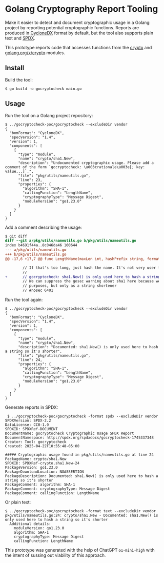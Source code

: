 # Golang Cryptography Report Tooling

Make it easier to detect and document cryptographic usage in a Golang project
by reporting potential cryptographic functions. Reports are produced in
[CycloneDX](https://cyclonedx.org/) format by default, but the tool also
supports plain text and [SPDX](https://spdx.dev/).

This prototype reports code that accesses functions from the
[crypto](https://pkg.go.dev/crypto) and
[golang.org/x/crypto](https://pkg.go.dev/golang.org/x/crypto) modules.

## Install

Build the tool:

```console
$ go build -o gocryptocheck main.go
```

## Usage

Run the tool on a Golang project repository:

```console
$ ../gocryptocheck-poc/gocryptocheck --excludeDir vendor
{
  "bomFormat": "CycloneDX",
  "specVersion": "1.4",
  "version": 1,
  "components": [
    {
      "type": "module",
      "name": "crypto/sha1.New",
      "description": "Undocumented cryptographic usage. Please add a comment of the form `gocryptocheck: \u003crationale\u003e[; key: value...]`.",
      "file": "pkg/utils/nameutils.go",
      "line": 23,
      "properties": {
        "algorithm": "SHA-1",
        "callingFunction": "LengthName",
        "cryptographyType": "Message Digest",
        "moduleVersion": "go1.23.0"
      }
    }
  ]
}
```

Add a comment describing the usage:

```diff
$ git diff
diff --git a/pkg/utils/nameutils.go b/pkg/utils/nameutils.go
index b4691f44a..8c046da46 100644
--- a/pkg/utils/nameutils.go
+++ b/pkg/utils/nameutils.go
@@ -17,6 +17,7 @@ func LengthName(maxLen int, hashPrefix string, format string, a ...interface{})

        // If that's too long, just hash the name. It's not very user friendly, but whatever
        //
+       // gocryptocheck: sha1.New() is only used here to hash a string so it's shorter
        // We can suppress the gosec warning about sha1 here because we don't use sha1 for crypto
        // purposes, but only as a string shortener
        // #nosec G401
```

Run the tool again:

```console
$ ../gocryptocheck-poc/gocryptocheck --excludeDir vendor
{
  "bomFormat": "CycloneDX",
  "specVersion": "1.4",
  "version": 1,
  "components": [
    {
      "type": "module",
      "name": "crypto/sha1.New",
      "description": "Documented: sha1.New() is only used here to hash a string so it's shorter",
      "file": "pkg/utils/nameutils.go",
      "line": 24,
      "properties": {
        "algorithm": "SHA-1",
        "callingFunction": "LengthName",
        "cryptographyType": "Message Digest",
        "moduleVersion": "go1.23.0"
      }
    }
  ]
}
```

Generate reports in SPDX:

```console
 $ ../gocryptocheck-poc/gocryptocheck -format spdx --excludeDir vendor
SPDXVersion: SPDX-2.2
DataLicense: CC0-1.0
SPDXID: SPDXRef-DOCUMENT
DocumentName: gocryptocheck Cryptographic Usage SPDX Report
DocumentNamespace: http://spdx.org/spdxdocs/gocryptocheck-1745337348
Creator: Tool: gocryptocheck
Created: 2025-04-22T10:55:48-05:00

##### Cryptographic usage found in pkg/utils/nameutils.go at line 24
PackageName: crypto/sha1.New
SPDXID: SPDXRef-crypto.sha1.New-24
PackageVersion: go1.23.0
PackageDownloadLocation: NOASSERTION
PackageDescription: Documented: sha1.New() is only used here to hash a string so it's shorter
PackageComment: algorithm: SHA-1
PackageComment: cryptographyType: Message Digest
PackageComment: callingFunction: LengthName
```

Or plain text:

```console
$ ../gocryptocheck-poc/gocryptocheck -format text --excludeDir vendor
pkg/utils/nameutils.go:24: crypto/sha1.New - Documented: sha1.New() is only used here to hash a string so it's shorter
  Additional details:
    moduleVersion: go1.23.0
    algorithm: SHA-1
    cryptographyType: Message Digest
    callingFunction: LengthName
```

This prototype was generated with the help of ChatGPT `o1-mini-high` with the intent of sussing out viability of this approach.
